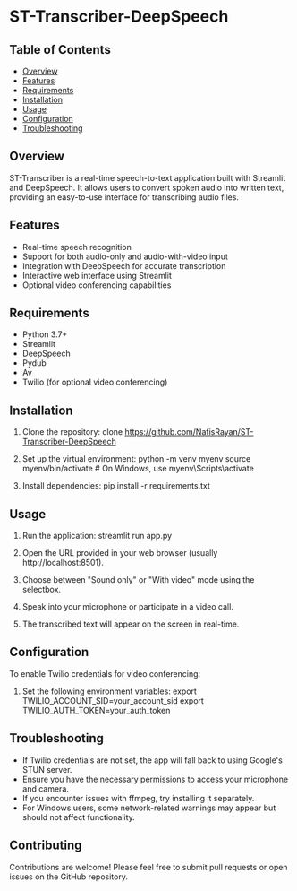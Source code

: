 # ST-Transcriber-DeepSpeech

## Table of Contents
- [Overview](#overview)
- [Features](#features)
- [Requirements](#requirements)
- [Installation](#installation)
- [Usage](#usage)
- [Configuration](#configuration)
- [Troubleshooting](#troubleshooting)

## Overview

ST-Transcriber is a real-time speech-to-text application built with Streamlit and DeepSpeech. It allows users to convert spoken audio into written text, providing an easy-to-use interface for transcribing audio files.

## Features

- Real-time speech recognition
- Support for both audio-only and audio-with-video input
- Integration with DeepSpeech for accurate transcription
- Interactive web interface using Streamlit
- Optional video conferencing capabilities

## Requirements

- Python 3.7+
- Streamlit
- DeepSpeech
- Pydub
- Av
- Twilio (for optional video conferencing)

## Installation

1. Clone the repository:
clone https://github.com/NafisRayan/ST-Transcriber-DeepSpeech


2. Set up the virtual environment:
python -m venv myenv source myenv/bin/activate # On Windows, use myenv\Scripts\activate


3. Install dependencies:
pip install -r requirements.txt


## Usage

1. Run the application:
streamlit run app.py


2. Open the URL provided in your web browser (usually http://localhost:8501).

3. Choose between "Sound only" or "With video" mode using the selectbox.

4. Speak into your microphone or participate in a video call.

5. The transcribed text will appear on the screen in real-time.

## Configuration

To enable Twilio credentials for video conferencing:

1. Set the following environment variables:
export TWILIO_ACCOUNT_SID=your_account_sid export TWILIO_AUTH_TOKEN=your_auth_token


## Troubleshooting

- If Twilio credentials are not set, the app will fall back to using Google's STUN server.
- Ensure you have the necessary permissions to access your microphone and camera.
- If you encounter issues with ffmpeg, try installing it separately.
- For Windows users, some network-related warnings may appear but should not affect functionality.

## Contributing

Contributions are welcome! Please feel free to submit pull requests or open issues on the GitHub repository.